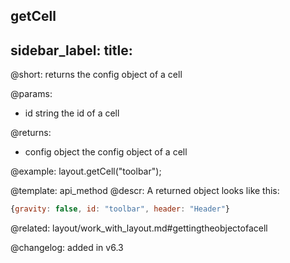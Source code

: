 getCell
---
sidebar_label: 
title: 
---          

@short: returns the config object of a cell


@params:
- id	string		the id of a cell


@returns:
- config		object		the config object of a cell


@example:
layout.getCell("toolbar");



@template: api_method
@descr:
A returned object looks like this:
~~~js
{gravity: false, id: "toolbar", header: "Header"}
~~~

@related: layout/work_with_layout.md#gettingtheobjectofacell

@changelog:
added in v6.3

